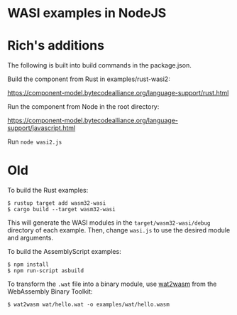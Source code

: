 # WASI examples in NodeJS

# Rich's additions

The following is built into build commands in the package.json.

Build the component from Rust in examples/rust-wasi2:

https://component-model.bytecodealliance.org/language-support/rust.html

Run the component from Node in the root directory:

https://component-model.bytecodealliance.org/language-support/javascript.html

Run `node wasi2.js`

# Old

To build the Rust examples:

```
$ rustup target add wasm32-wasi
$ cargo build --target wasm32-wasi
```

This will generate the WASI modules in the `target/wasm32-wasi/debug` directory
of each example. Then, change `wasi.js` to use the desired module and arguments.

To build the AssemblyScript examples:

```
$ npm install
$ npm run-script asbuild
```

To transform the `.wat` file into a binary module, use [wat2wasm][wabt] from the
WebAssembly Binary Toolkit:

```
$ wat2wasm wat/hello.wat -o examples/wat/hello.wasm
```

[wabt]: https://github.com/webassembly/wabt
